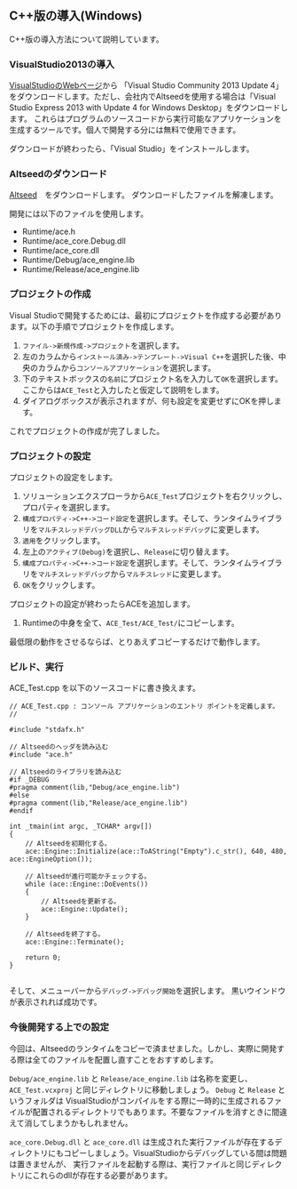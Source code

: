 ﻿
## C++版の導入(Windows)

C++版の導入方法について説明しています。

### VisualStudio2013の導入

[VisualStudioのWebページ](https://www.visualstudio.com/ja-jp/downloads/download-visual-studio-vs#DownloadFamilies_2)から
「Visual Studio Community 2013 Update 4」をダウンロードします。ただし、会社内でAltseedを使用する場合は「Visual Studio Express 2013 with Update 4 for Windows Desktop」をダウンロードします。
これらはプログラムのソースコードから実行可能なアプリケーションを生成するツールです。個人で開発する分には無料で使用できます。

ダウンロードが終わったら、「Visual Studio」をインストールします。

### Altseedのダウンロード
[Altseed](https://github.com/altseed/Altseed/releases/download/20150530/ACE_CPP_20150531_WIN.zip)　をダウンロードします。
ダウンロードしたファイルを解凍します。

開発には以下のファイルを使用します。

* Runtime/ace.h
* Runtime/ace_core.Debug.dll
* Runtime/ace_core.dll
* Runtime/Debug/ace\_engine.lib
* Runtime/Release/ace\_engine.lib

### プロジェクトの作成

Visual Studioで開発するためには、最初にプロジェクトを作成する必要があります。以下の手順でプロジェクトを作成します。

1. ```ファイル->新規作成->プロジェクト```を選択します。
2. 左のカラムから```インストール済み->テンプレート->Visual C++```を選択した後、中央のカラムから```コンソールアプリケーション```を選択します。
3. 下のテキストボックスの```名前```にプロジェクト名を入力して```OK```を選択します。ここからは```ACE_Test```と入力したと仮定して説明をします。
4. ダイアログボックスが表示されますが、何も設定を変更せずにOKを押します。

これでプロジェクトの作成が完了しました。

### プロジェクトの設定

プロジェクトの設定をします。

1. ソリューションエクスプローラから```ACE_Test```プロジェクトを右クリックし、プロパティを選択します。
2. ```構成プロパティ->C++->コード設定```を選択します。そして、ランタイムライブラリを```マルチスレッドデバッグDLL```から```マルチスレッドデバッグ```に変更します。
3. ```適用```をクリックします。
4. 左上の```アクティブ(Debug)```を選択し、```Release```に切り替えます。
5. ```構成プロパティ->C++->コード設定```を選択します。そして、ランタイムライブラリを```マルチスレッドデバッグ```から```マルチスレッド```に変更します。
6. ```OK```をクリックします。

プロジェクトの設定が終わったらACEを追加します。

1. Runtimeの中身を全て、```ACE_Test/ACE_Test/```にコピーします。

最低限の動作をさせるならば、とりあえずコピーするだけで動作します。

### ビルド、実行

ACE_Test.cpp を以下のソースコードに書き換えます。

```
// ACE_Test.cpp : コンソール アプリケーションのエントリ ポイントを定義します。
//

#include "stdafx.h"

// Altseedのヘッダを読み込む
#include "ace.h"

// Altseedのライブラリを読み込む
#if _DEBUG
#pragma comment(lib,"Debug/ace_engine.lib")
#else
#pragma comment(lib,"Release/ace_engine.lib")
#endif

int _tmain(int argc, _TCHAR* argv[])
{
	// Altseedを初期化する。
	ace::Engine::Initialize(ace::ToAString("Empty").c_str(), 640, 480, ace::EngineOption());

	// Altseedが進行可能かチェックする。
	while (ace::Engine::DoEvents())
	{
		// Altseedを更新する。
		ace::Engine::Update();
	}

	// Altseedを終了する。
	ace::Engine::Terminate();

	return 0;
}


```

そして、メニューバーから```デバッグ->デバッグ開始```を選択します。
黒いウインドウが表示されれば成功です。

### 今後開発する上での設定

今回は、Altseedのランタイムをコピーで済ませました。しかし、実際に開発する際は全てのファイルを配置し直すことをおすすめします。

```Debug/ace_engine.lib``` と ```Release/ace_engine.lib``` は名称を変更し、 ```ACE_Test.vcxproj``` と同じディレクトリに移動しましょう。 ```Debug``` と ```Release``` というフォルダは
VisualStudioがコンパイルをする際に一時的に生成されるファイルが配置されるディレクトリでもあります。不要なファイルを消すときに間違えて消してしまうかもしれません。

```ace_core.Debug.dll``` と ```ace_core.dll``` は生成された実行ファイルが存在するディレクトリにもコピーしましょう。VisualStudioからデバッグしている間は問題は置きませんが、
実行ファイルを起動する際は、実行ファイルと同じディレクトリにこれらのdllが存在する必要があります。




